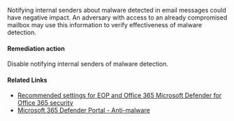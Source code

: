 Notifying internal senders about malware detected in email messages could have negative impact. An adversary with access to an already compromised mailbox may use this information to verify effectiveness of malware detection.

#### Remediation action
Disable notifying internal senders of malware detection.

#### Related Links

* [Recommended settings for EOP and Office 365 Microsoft Defender for Office 365 security](https://aka.ms/orca-atpp-docs-6) 
* [Microsoft 365 Defender Portal - Anti-malware](https://security.microsoft.com/antimalwarev2)
